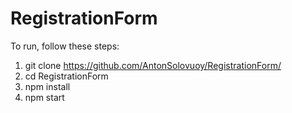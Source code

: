 # RegistrationForm

To run, follow these steps:

1. git clone https://github.com/AntonSolovuoy/RegistrationForm/
2. cd RegistrationForm
3. npm install
4. npm start
